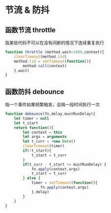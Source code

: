 # 节流 & 防抖

## 函数节流 throttle

指某些代码不可以在没有间断的情况下连续重复执行

```javascript
function throttle (method,wait=1000,context){
    clearTimeout(method.tid)
    method.tid = setTimeout(function(){
        method.call(context)
    },wait)
}
```


##  函数防抖 debounce

指一个事件如果频繁触发，会隔一段时间执行一次

```javascript
function debounce(fn,delay,mustRunDelay){
    let timer = null
    let t_start
    return function(){
        let context = this
        let args = arguments
        let t_curr = +new Date()
        clearTimeout(timer)
        if(!t_start){
            t_start = t_curr
        }
        if(t_curr - t_start >= mustRunDelay) {
            fn.apply(context,args)
            t_start = t_curr
        } else {
            timer = setTimeout(function(){
                fn.apply(context,args)
            },delay)
        }
    }
}
```